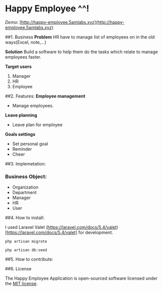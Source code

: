 Happy Employee ^^!
===================
*Demo*: [http://happy-employee.5amlabs.xyz](http://happy-employee.5amlabs.xyz)

##1. Business
**Problem**
HR have to manage list of employees on in the old ways(Excel, note,...)

**Solution**
Build a software to help them do the tasks which relate to manage employees faster.

**Target users**
 1. Manager
 2. HR
 3. Employee

##2. Features:
**Employee management**
 - Manage employees.

**Leave planning**
 - Leave plan for employee

**Goals settings**
 - Set personal goal
 - Reminder
 - Cheer

##3. Implemetation:
### Business Object:
 - Organization
 - Department
 - Manager
 - HR
 - User

##4. How to install:

I used Laravel Valet (https://laravel.com/docs/5.4/valet)[https://laravel.com/docs/5.4/valet] for development.

```
php artisan migrate
```

```
php artisan db:seed
```

##5. How to contribute:

##6. License

The Happy Employee Application is open-sourced software licensed under the [MIT license](http://opensource.org/licenses/MIT).
